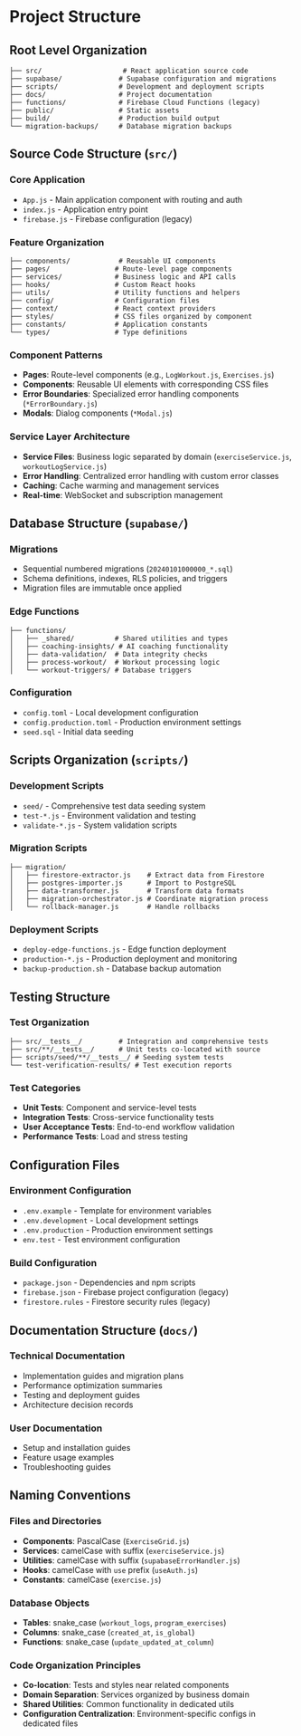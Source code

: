 # Project Structure

## Root Level Organization

```
├── src/                    # React application source code
├── supabase/              # Supabase configuration and migrations
├── scripts/               # Development and deployment scripts
├── docs/                  # Project documentation
├── functions/             # Firebase Cloud Functions (legacy)
├── public/                # Static assets
├── build/                 # Production build output
└── migration-backups/     # Database migration backups
```

## Source Code Structure (`src/`)

### Core Application
- `App.js` - Main application component with routing and auth
- `index.js` - Application entry point
- `firebase.js` - Firebase configuration (legacy)

### Feature Organization
```
├── components/            # Reusable UI components
├── pages/                # Route-level page components
├── services/             # Business logic and API calls
├── hooks/                # Custom React hooks
├── utils/                # Utility functions and helpers
├── config/               # Configuration files
├── context/              # React context providers
├── styles/               # CSS files organized by component
├── constants/            # Application constants
└── types/                # Type definitions
```

### Component Patterns
- **Pages**: Route-level components (e.g., `LogWorkout.js`, `Exercises.js`)
- **Components**: Reusable UI elements with corresponding CSS files
- **Error Boundaries**: Specialized error handling components (`*ErrorBoundary.js`)
- **Modals**: Dialog components (`*Modal.js`)

### Service Layer Architecture
- **Service Files**: Business logic separated by domain (`exerciseService.js`, `workoutLogService.js`)
- **Error Handling**: Centralized error handling with custom error classes
- **Caching**: Cache warming and management services
- **Real-time**: WebSocket and subscription management

## Database Structure (`supabase/`)

### Migrations
- Sequential numbered migrations (`20240101000000_*.sql`)
- Schema definitions, indexes, RLS policies, and triggers
- Migration files are immutable once applied

### Edge Functions
```
├── functions/
│   ├── _shared/          # Shared utilities and types
│   ├── coaching-insights/ # AI coaching functionality
│   ├── data-validation/  # Data integrity checks
│   ├── process-workout/  # Workout processing logic
│   └── workout-triggers/ # Database triggers
```

### Configuration
- `config.toml` - Local development configuration
- `config.production.toml` - Production environment settings
- `seed.sql` - Initial data seeding

## Scripts Organization (`scripts/`)

### Development Scripts
- `seed/` - Comprehensive test data seeding system
- `test-*.js` - Environment validation and testing
- `validate-*.js` - System validation scripts

### Migration Scripts
```
├── migration/
│   ├── firestore-extractor.js    # Extract data from Firestore
│   ├── postgres-importer.js      # Import to PostgreSQL
│   ├── data-transformer.js       # Transform data formats
│   ├── migration-orchestrator.js # Coordinate migration process
│   └── rollback-manager.js       # Handle rollbacks
```

### Deployment Scripts
- `deploy-edge-functions.js` - Edge function deployment
- `production-*.js` - Production deployment and monitoring
- `backup-production.sh` - Database backup automation

## Testing Structure

### Test Organization
```
├── src/__tests__/         # Integration and comprehensive tests
├── src/**/__tests__/      # Unit tests co-located with source
├── scripts/seed/**/__tests__/ # Seeding system tests
└── test-verification-results/ # Test execution reports
```

### Test Categories
- **Unit Tests**: Component and service-level tests
- **Integration Tests**: Cross-service functionality tests
- **User Acceptance Tests**: End-to-end workflow validation
- **Performance Tests**: Load and stress testing

## Configuration Files

### Environment Configuration
- `.env.example` - Template for environment variables
- `.env.development` - Local development settings
- `.env.production` - Production environment settings
- `env.test` - Test environment configuration

### Build Configuration
- `package.json` - Dependencies and npm scripts
- `firebase.json` - Firebase project configuration (legacy)
- `firestore.rules` - Firestore security rules (legacy)

## Documentation Structure (`docs/`)

### Technical Documentation
- Implementation guides and migration plans
- Performance optimization summaries
- Testing and deployment guides
- Architecture decision records

### User Documentation
- Setup and installation guides
- Feature usage examples
- Troubleshooting guides

## Naming Conventions

### Files and Directories
- **Components**: PascalCase (`ExerciseGrid.js`)
- **Services**: camelCase with suffix (`exerciseService.js`)
- **Utilities**: camelCase with suffix (`supabaseErrorHandler.js`)
- **Hooks**: camelCase with `use` prefix (`useAuth.js`)
- **Constants**: camelCase (`exercise.js`)

### Database Objects
- **Tables**: snake_case (`workout_logs`, `program_exercises`)
- **Columns**: snake_case (`created_at`, `is_global`)
- **Functions**: snake_case (`update_updated_at_column`)

### Code Organization Principles
- **Co-location**: Tests and styles near related components
- **Domain Separation**: Services organized by business domain
- **Shared Utilities**: Common functionality in dedicated utils
- **Configuration Centralization**: Environment-specific configs in dedicated files